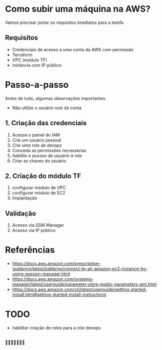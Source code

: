 # Como subir uma máquina na AWS?

Vamos precisar juntar os requisitos imediatos para a tarefa

## Requisitos

- Credenciais de acesso a uma conta da AWS com permissão
- Terraform
- VPC (módulo TF)
- instância com IP público

# Passo-a-passo

Antes de tudo, algumas observações importantes

- Não utilize o usuário root da conta

## 1. Criação das credenciais

1. Acesse o painel do IAM
2. Crie um usuário pessoal
3. _Crie uma role de devops_
4. Conceda as permissões necessárias
5. _habilite o acesso do usuário à role_
6. Criar as chaves do usuário

## 2. Criação do módulo TF

1. configurar módulo de VPC
2. configurar módulo de EC2
3. Implantação

## Validação

1. Acesso via SSM Manager
2. Acesso via IP público

# Referências

- https://docs.aws.amazon.com/prescriptive-guidance/latest/patterns/connect-to-an-amazon-ec2-instance-by-using-session-manager.html
- https://docs.aws.amazon.com/systems-manager/latest/userguide/parameter-store-public-parameters-ami.html
- https://docs.aws.amazon.com/cli/latest/userguide/getting-started-install.html#getting-started-install-instructions

# TODO

- habilitar criação de roles para a role devops

\
📍👦🏻😢👩🏼🙈